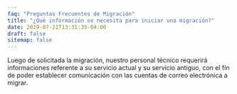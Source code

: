 ```yaml
---
faq: "Preguntas Frecuentes de Migración"
title: "¿Qué información se necesita para iniciar una migración?"
date: 2019-07-21T13:31:39-04:00
draft: false
sitemap: false
---
```


Luego de solicitada la migración, nuestro personal técnico requerirá informaciones referente a su servicio actual y su servicio antiguo, con el fin de poder establecer comunicación con las cuentas de correo electrónica a migrar.

